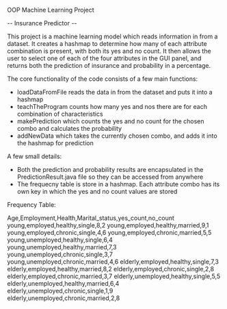 OOP Machine Learning Project

-- Insurance Predictor --

This project is a machine learning model which reads information in from a dataset.
It creates a hashmap to determine how many of each attribute combination is present, with both its yes and no count. 
It then allows the user to select one of each of the four attributes in the GUI panel, and returns both the prediction of insurance and probability in a percentage. 

The core functionality of the code consists of a few main functions:

- loadDataFromFile reads the data in from the dataset and puts it into a hashmap
- teachTheProgram counts how many yes and nos there are for each combination of characteristics
- makePrediction which counts the yes and no count for the chosen combo and calculates the probability
- addNewData which takes the currently chosen combo, and adds it into the hashmap for prediction

A few small details:
- Both the prediction and probability results are encapsulated in the PredictionResult.java file so they can be accessed from anywhere
- The frequecny table is store in a hashmap. Each attribute combo has its own key in which the yes and no count values are stored

Frequency Table:

Age,Employment,Health,Marital_status,yes_count,no_count
young,employed,healthy,single,8,2
young,employed,healthy,married,9,1
young,employed,chronic,single,4,6
young,employed,chronic,married,5,5
young,unemployed,healthy,single,6,4
young,unemployed,healthy,married,7,3
young,unemployed,chronic,single,3,7
young,unemployed,chronic,married,4,6
elderly,employed,healthy,single,7,3
elderly,employed,healthy,married,8,2
elderly,employed,chronic,single,2,8
elderly,employed,chronic,married,3,7
elderly,unemployed,healthy,single,5,5
elderly,unemployed,healthy,married,6,4
elderly,unemployed,chronic,single,1,9
elderly,unemployed,chronic,married,2,8 

